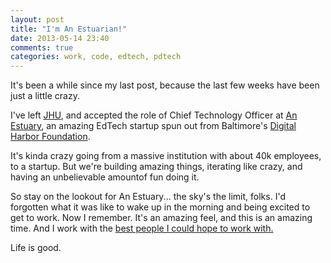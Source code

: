 ```yaml
---
layout: post
title: "I'm An Estuarian!"
date: 2013-05-14 23:40
comments: true
categories: work, code, edtech, pdtech
---
```


It's been a while since my last post, because the last few weeks have been just a little crazy.

I've left [JHU](http://www.jhu.edu), and accepted the role of Chief Technology Officer at [An Estuary](http://anestuary.com), an amazing EdTech startup spun out from Baltimore's [Digital Harbor Foundation](http://www.digitalharborfoundation.org/). 

It's kinda crazy going from a massive institution with about 40k employees, to a startup. But we're building amazing things, iterating like crazy, and having an unbelievable amountof fun doing it. 

So stay on the lookout for An Estuary... the sky's the limit, folks. I'd forgotten what it was like to wake up in the morning and being excited to get to work. Now I remember. It's an amazing feel, and this is an amazing time. And I work with the [best people I could hope to work with.](http://anestuary.weebly.com/1/post/2013/05/a-great-team.html)

Life is good.